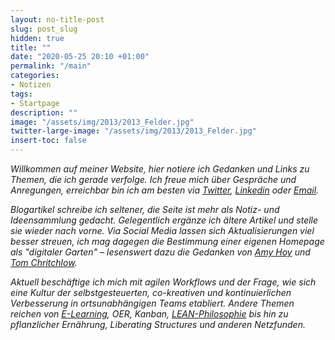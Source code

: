 ```yaml
---
layout: no-title-post
slug: post_slug
hidden: true
title: ""
date: "2020-05-25 20:10 +01:00"
permalink: "/main"
categories:
- Notizen
tags:
- Startpage
description: "" 
image: "/assets/img/2013/2013_Felder.jpg"
twitter-large-image: "/assets/img/2013/2013_Felder.jpg"
insert-toc: false
---
```



_Willkommen auf meiner Website, hier notiere ich Gedanken und Links zu Themen, die ich gerade verfolge. Ich freue mich über Gespräche und Anregungen, erreichbar bin ich am besten via <a href='http://twitter.com/mneuschaefer'>Twitter</a>, [Linkedin](https://www.linkedin.com/in/markus-neusch%C3%A4fer-5b02076b/) oder <a href='mailto:mail@markusneuschaefer.de'>Email</a>._

_Blogartikel schreibe ich seltener, die Seite ist mehr als Notiz- und Ideensammlung gedacht. Gelegentlich ergänze ich ältere Artikel und stelle sie wieder nach vorne. Via Social Media lassen sich Aktualisierungen viel besser streuen, ich mag dagegen die Bestimmung einer eigenen Homepage als "digitaler Garten" – lesenswert dazu die Gedanken von [Amy Hoy](https://stackingthebricks.com/how-blogs-broke-the-web/) und [Tom Chritchlow](https://tomcritchlow.com/2019/02/17/building-digital-garden/)._

_Aktuell beschäftige ich mich mit agilen Workflows und der Frage, wie sich eine Kultur der selbstgesteuerten, co-kreativen und kontinuierlichen Verbesserung in ortsunabhängigen Teams etabliert. Andere Themen reichen von [E-Learning](http://localhost:4000/personalized-learning-lernkultur), OER, Kanban, [LEAN-Philosophie](/agile-empowerment-oder-fliessband) bis hin zu pflanzlicher Ernährung, Liberating Structures und anderen Netzfunden._



<!-- <p style="font-size:2em">&#xfe40;</p> -->

